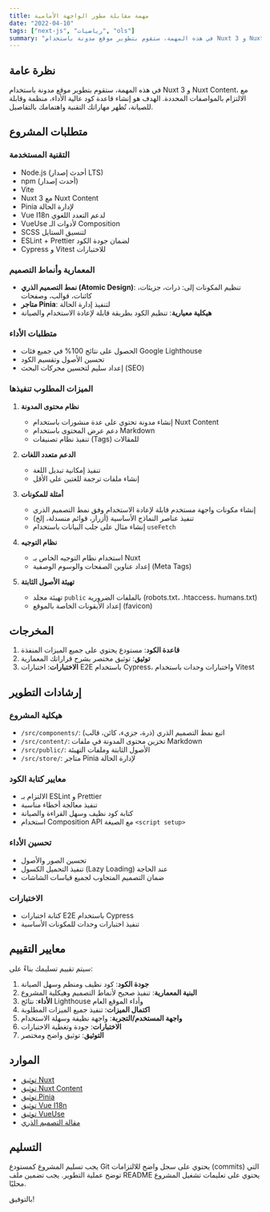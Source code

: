 ```yaml
---
title: مهمة مقابلة مطور الواجهة الأمامية
date: "2022-04-10"
tags: ["next-js", "رياضيات", "ols"]
summary: "في هذه المهمة، ستقوم بتطوير موقع مدونة باستخدام Nuxt 3 و Nuxt Content، مع الالتزام بالمواصفات المحددة. الهدف هو إنشاء قاعدة كود عالية الأداء، منظمة وقابلة للصيانة، تُظهر مهاراتك التقنية واهتمامك بالتفاصيل."
---
```


## نظرة عامة

في هذه المهمة، ستقوم بتطوير موقع مدونة باستخدام Nuxt 3 و Nuxt Content، مع الالتزام بالمواصفات المحددة. الهدف هو إنشاء قاعدة كود عالية الأداء، منظمة وقابلة للصيانة، تُظهر مهاراتك التقنية واهتمامك بالتفاصيل.

## متطلبات المشروع

### التقنية المستخدمة

- Node.js (أحدث إصدار LTS)
- npm (أحدث إصدار)
- Vite
- Nuxt 3 مع Nuxt Content
- Pinia لإدارة الحالة
- Vue I18n لدعم التعدد اللغوي
- VueUse لأدوات الـ Composition
- SCSS لتنسيق الستايل
- ESLint + Prettier لضمان جودة الكود
- Cypress و Vitest للاختبارات

### المعمارية وأنماط التصميم

- **نمط التصميم الذري (Atomic Design)**: تنظيم المكونات إلى: ذرات، جزيئات، كائنات، قوالب، وصفحات
- **متاجر Pinia**: لتنفيذ إدارة الحالة
- **هيكلية معيارية**: تنظيم الكود بطريقة قابلة لإعادة الاستخدام والصيانة

### متطلبات الأداء

- الحصول على نتائج 100% في جميع فئات Google Lighthouse
- تحسين الأصول وتقسيم الكود
- إعداد سليم لتحسين محركات البحث (SEO)

### الميزات المطلوب تنفيذها

1. **نظام محتوى المدونة**

   - إنشاء مدونة تحتوي على عدة منشورات باستخدام Nuxt Content
   - دعم عرض المحتوى باستخدام Markdown
   - تنفيذ نظام تصنيفات (Tags) للمقالات

2. **الدعم متعدد اللغات**

   - تنفيذ إمكانية تبديل اللغة
   - إنشاء ملفات ترجمة للغتين على الأقل

3. **أمثلة للمكونات**

   - إنشاء مكونات واجهة مستخدم قابلة لإعادة الاستخدام وفق نمط التصميم الذري
   - تنفيذ عناصر النماذج الأساسية (أزرار، قوائم منسدلة، إلخ)
   - إنشاء مثال على جلب البيانات باستخدام `useFetch`

4. **نظام التوجيه**

   - استخدام نظام التوجيه الخاص بـ Nuxt
   - إعداد عناوين الصفحات والوسوم الوصفية (Meta Tags)

5. **تهيئة الأصول الثابتة**
   - تهيئة مجلد `public` بالملفات الضرورية (robots.txt، .htaccess، humans.txt)
   - إعداد الأيقونات الخاصة بالموقع (favicon)

## المخرجات

1. **قاعدة الكود**: مستودع يحتوي على جميع الميزات المنفذة
2. **توثيق**: توثيق مختصر يشرح قراراتك المعمارية
3. **الاختبارات**: اختبارات E2E باستخدام Cypress، واختبارات وحدات باستخدام Vitest

## إرشادات التطوير

### هيكلية المشروع

- `/src/components/`: اتبع نمط التصميم الذري (ذرة، جزيء، كائن، قالب)
- `/src/content/`: تخزين محتوى المدونة في ملفات Markdown
- `/src/public/`: الأصول الثابتة وملفات التهيئة
- `/src/store/`: متاجر Pinia لإدارة الحالة

### معايير كتابة الكود

- الالتزام بـ ESLint و Prettier
- تنفيذ معالجة أخطاء مناسبة
- كتابة كود نظيف وسهل القراءة والصيانة
- استخدام Composition API مع الصيغة `<script setup>`

### تحسين الأداء

- تحسين الصور والأصول
- تنفيذ التحميل الكسول (Lazy Loading) عند الحاجة
- ضمان التصميم المتجاوب لجميع قياسات الشاشات

### الاختبارات

- كتابة اختبارات E2E باستخدام Cypress
- تنفيذ اختبارات وحدات للمكونات الأساسية

## معايير التقييم

سيتم تقييم تسليمك بناءً على:

1. **جودة الكود**: كود نظيف ومنظم وسهل الصيانة
2. **البنية المعمارية**: تنفيذ صحيح لأنماط التصميم وهيكلية المشروع
3. **الأداء**: نتائج Lighthouse وأداء الموقع العام
4. **اكتمال الميزات**: تنفيذ جميع الميزات المطلوبة
5. **واجهة المستخدم/التجربة**: واجهة نظيفة وسهلة الاستخدام
6. **الاختبارات**: جودة وتغطية الاختبارات
7. **التوثيق**: توثيق واضح ومختصر

## الموارد

- [توثيق Nuxt](https://nuxt.com/docs)
- [توثيق Nuxt Content](https://content.nuxtjs.org/)
- [توثيق Pinia](https://pinia.vuejs.org/)
- [توثيق Vue I18n](https://vue-i18n.intlify.dev/)
- [توثيق VueUse](https://vueuse.org/)
- [مقالة التصميم الذري](https://bradfrost.com/blog/post/atomic-web-design/)

## التسليم

يجب تسليم المشروع كمستودع Git يحتوي على سجل واضح للالتزامات (commits) التي توضح عملية التطوير. يجب تضمين ملف README يحتوي على تعليمات تشغيل المشروع محليًا.

بالتوفيق!
